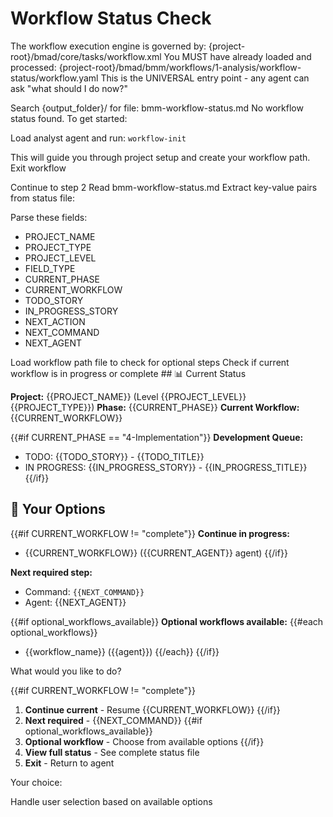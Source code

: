 # Workflow Status Check

<critical>The workflow execution engine is governed by: {project-root}/bmad/core/tasks/workflow.xml</critical>
<critical>You MUST have already loaded and processed: {project-root}/bmad/bmm/workflows/1-analysis/workflow-status/workflow.yaml</critical>
<critical>This is the UNIVERSAL entry point - any agent can ask "what should I do now?"</critical>

<workflow>

<step n="1" goal="Check for status file">
<action>Search {output_folder}/ for file: bmm-workflow-status.md</action>

<check if="no status file found">
  <output>No workflow status found. To get started:

Load analyst agent and run: `workflow-init`

This will guide you through project setup and create your workflow path.</output>
<action>Exit workflow</action>
</check>

<check if="status file found">
  <action>Continue to step 2</action>
</check>
</step>

<step n="2" goal="Read and parse status">
<action>Read bmm-workflow-status.md</action>
<action>Extract key-value pairs from status file:</action>

Parse these fields:

- PROJECT_NAME
- PROJECT_TYPE
- PROJECT_LEVEL
- FIELD_TYPE
- CURRENT_PHASE
- CURRENT_WORKFLOW
- TODO_STORY
- IN_PROGRESS_STORY
- NEXT_ACTION
- NEXT_COMMAND
- NEXT_AGENT
  </step>

<step n="3" goal="Display current status and options">
<action>Load workflow path file to check for optional steps</action>
<action>Check if current workflow is in progress or complete</action>

<output>
## 📊 Current Status

**Project:** {{PROJECT_NAME}} (Level {{PROJECT_LEVEL}} {{PROJECT_TYPE}})
**Phase:** {{CURRENT_PHASE}}
**Current Workflow:** {{CURRENT_WORKFLOW}}

{{#if CURRENT_PHASE == "4-Implementation"}}
**Development Queue:**

- TODO: {{TODO_STORY}} - {{TODO_TITLE}}
- IN PROGRESS: {{IN_PROGRESS_STORY}} - {{IN_PROGRESS_TITLE}}
  {{/if}}

## 🎯 Your Options

{{#if CURRENT_WORKFLOW != "complete"}}
**Continue in progress:**

- {{CURRENT_WORKFLOW}} ({{CURRENT_AGENT}} agent)
  {{/if}}

**Next required step:**

- Command: `{{NEXT_COMMAND}}`
- Agent: {{NEXT_AGENT}}

{{#if optional_workflows_available}}
**Optional workflows available:**
{{#each optional_workflows}}

- {{workflow_name}} ({{agent}})
  {{/each}}
  {{/if}}
  </output>
  </step>

<step n="4" goal="Offer actions">
<ask>What would you like to do?

{{#if CURRENT_WORKFLOW != "complete"}}

1. **Continue current** - Resume {{CURRENT_WORKFLOW}}
   {{/if}}
2. **Next required** - {{NEXT_COMMAND}}
   {{#if optional_workflows_available}}
3. **Optional workflow** - Choose from available options
   {{/if}}
4. **View full status** - See complete status file
5. **Exit** - Return to agent

Your choice:</ask>

<action>Handle user selection based on available options</action>
</step>

</workflow>
